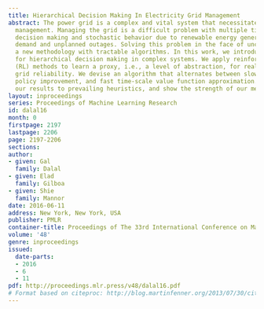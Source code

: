 ```yaml
---
title: Hierarchical Decision Making In Electricity Grid Management
abstract: The power grid is a complex and vital system that necessitates careful reliability
  management. Managing the grid is a difficult problem with multiple time scales of
  decision making and stochastic behavior due to renewable energy generations, variable
  demand and unplanned outages. Solving this problem in the face of uncertainty requires
  a new methodology with tractable algorithms. In this work, we introduce a new model
  for hierarchical decision making in complex systems. We apply reinforcement learning
  (RL) methods to learn a proxy, i.e., a level of abstraction, for real-time power
  grid reliability. We devise an algorithm that alternates between slow time-scale
  policy improvement, and fast time-scale value function approximation. We compare
  our results to prevailing heuristics, and show the strength of our method.
layout: inproceedings
series: Proceedings of Machine Learning Research
id: dalal16
month: 0
firstpage: 2197
lastpage: 2206
page: 2197-2206
sections: 
author:
- given: Gal
  family: Dalal
- given: Elad
  family: Gilboa
- given: Shie
  family: Mannor
date: 2016-06-11
address: New York, New York, USA
publisher: PMLR
container-title: Proceedings of The 33rd International Conference on Machine Learning
volume: '48'
genre: inproceedings
issued:
  date-parts:
  - 2016
  - 6
  - 11
pdf: http://proceedings.mlr.press/v48/dalal16.pdf
# Format based on citeproc: http://blog.martinfenner.org/2013/07/30/citeproc-yaml-for-bibliographies/
---
```

